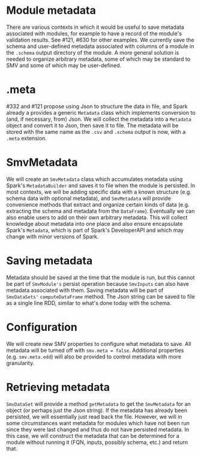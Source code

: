 # Module metadata

There are various contexts in which it would be useful to save metadata associated with modules, for example to have a record of the module's validation results. See #121, #630 for other examples. We currently save the schema and user-defined metadata associated with columns of a module in the `.schema` output directory of the module. A more general solution is needed to organize arbitrary metadata, some of which may be standard to SMV and some of which may be user-defined.

# .meta
 #332 and #121 propose using Json to structure the data in file, and Spark already a provides a generic `Metadata` class which implements conversion to (and, if necessary, from) Json. We will collect the metadata into a `Metadata` object and convert it to Json, then save it to file. The metadata will be stored with the same name as the `.csv` and `.schema` output is now, with a `.meta` extension.

# SmvMetadata

 We will create an `SmvMetadata` class which accumulates metadata using Spark's `MetadataBuilder` and saves it to file when the module is persisted. In most contexts, we will be adding specific data with a known structure (e.g. schema data with optional metadata), and `SmvMetadata` will provide convenience methods that extract and organize certain kinds of data (e.g. extracting the schema and metadata from the `DataFrame`). Eventually we can also enable users to add on their own arbitrary metadata. This will collect knowledge about metadata into one place and also ensure encapsulate Spark's `Metadata`, which is part of Spark's DeveloperAPI and which may change with minor versions of Spark.

# Saving metadata

Metadata should be saved at the time that the module is run, but this cannot be part of `SmvModule's` persist operation because `SmvInputs` can also have metadata associated with them. Saving metadata will be part of `SmvDataSets'` `computeDataFrame` method. The Json string can be saved to file as a single line RDD, similar to what's done today with the schema.

# Configuration

We will create new SMV properties to configure what metadata to save. All metadata will be turned off with `smv.meta = false`. Additional properties (e.g. `smv.meta.edd`) will also be provided to control metadata with more granularity.

# Retrieving metadata

`SmvDataSet` will provide a method `getMetadata` to get the `SmvMetadata` for an object (or perhaps just the Json string). If the metadata has already been persisted, we will essentially just read back the file. However, we will in some circumstances want metadata for modules which have not been run since they were last changed and thus do not have persisted metadata. In this case, we will construct the metadata that can be determined for a module without running it (FQN, inputs, possibly schema, etc.) and return that.
